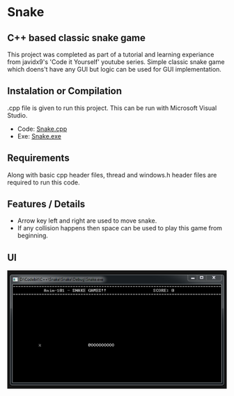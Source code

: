 # Snake

## C++ based classic snake game

This project was completed as part of a tutorial and learning experiance from javidx9's 'Code it Yourself' youtube series. Simple classic snake game which doens't have any GUI but logic can be used for GUI implementation.


## Instalation or Compilation

.cpp file is given to run this project. This can be run with Microsoft Visual Studio.

* Code: [Snake.cpp](https://github.com/Anim-101/CourseHub/blob/master/Code%20it%20Yourself/Snake/Snake/Snake.cpp)
* Exe: [Snake.exe](https://github.com/Anim-101/CourseHub/blob/master/Code%20it%20Yourself/Snake/Executable/Snake.exe)

## Requirements

Along with basic cpp header files, thread and windows.h header files are required to run this code.

## Features / Details

* Arrow key left and right are used to move snake.
* If any collision happens then space can be used to play this game from beginning.

## UI

![alt-text](https://github.com/Anim-101/CourseHub/blob/master/Code%20it%20Yourself/Snake/Snake%20UI/Snake.PNG "Snake")
